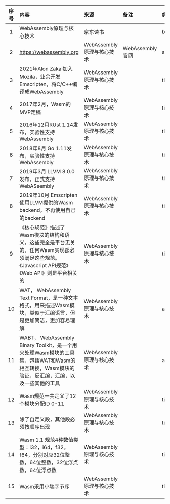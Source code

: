 | 序号 | 内容                                                                                            | 来源                 | 备注            | 类型           |
|:--:|:----------------------------------------------------------------------------------------------|:-------------------|:--------------|:-------------|
| 1  | WebAssembly原理与核心技术                                                                            | 京东读书               |               | book         |
| 2  | https://webassembly.org                                                                       | WebAssembly原理与核心技术 | WebAssembly官网 | site         |
| 3  | 2021年Alon Zakai加入Mozila，业余开发Emscripten，将C/C++编译成WebAssembly                                   | WebAssembly原理与核心技术 |               | tip          |
| 4  | 2017年2月，Wasm的MVP定稿                                                                            | WebAssembly原理与核心技术 |               | tip          |
| 5  | 2016年12月RUst 1.14发布，实验性支持WebAssembly                                                          | WebAssembly原理与核心技术 |               | tip          |
| 6  | 2018年8月 Go 1.11发布，实验性支持WebAssembly                                                            | WebAssembly原理与核心技术 |               | tip          |
| 7  | 2019年3月 LLVM 8.0.0 发布，正式支持WebASsembly                                                         | WebAssembly原理与核心技术 |               | tip          |
| 8  | 2019年10月 Emscripten使用LLVM提供的Wasm backend，不再使用自己的backend                                       | WebAssembly原理与核心技术 |               | tip          |
| 9  | 《核心规范》描述了Wasm模块的结构和语义，这些完全是平台无关的，任何Wasm实现都必须满足这些规范。《Javascript API规范》《Web API》则是平台相关的         | WebAssembly原理与核心技术 |               | tip          |
| 10 | WAT， WebAssembly Text Format，是一种文本格式，用来描述Wasm模块，类似于汇编语言，但是更加简洁，更加容易理解                         | WebAssembly原理与核心技术 |               | abbreviation |
| 11 | WABT， WebAssembly Binary Toolkit，是一个用来处理Wasm模块的工具集，包括WAT和Wasm的相互转换，Wasm模块的验证，反汇编，汇编，以及一些其他的工具 | WebAssembly原理与核心技术 |               | abbreviation |
| 12 | Wasm规范一共定义了12个模块分配ID 0-11                                                                     | WebAssembly原理与核心技术 |               | tip          |
| 13 | 除了自定义段，其他段必须按顺序出现                                                                             | WebAssembly原理与核心技术 |               | tip          |
| 14 | Wasm 1.1 规范4种数值类型：i32，i64，f32，f64，分别对应32位整数，64位整数，32位浮点数，64位浮点数                               | WebAssembly原理与核心技术 |               | tip          |
| 15 | Wasm采用小端字节序                                                                                   | WebAssembly原理与核心技术 |               | tip          |
